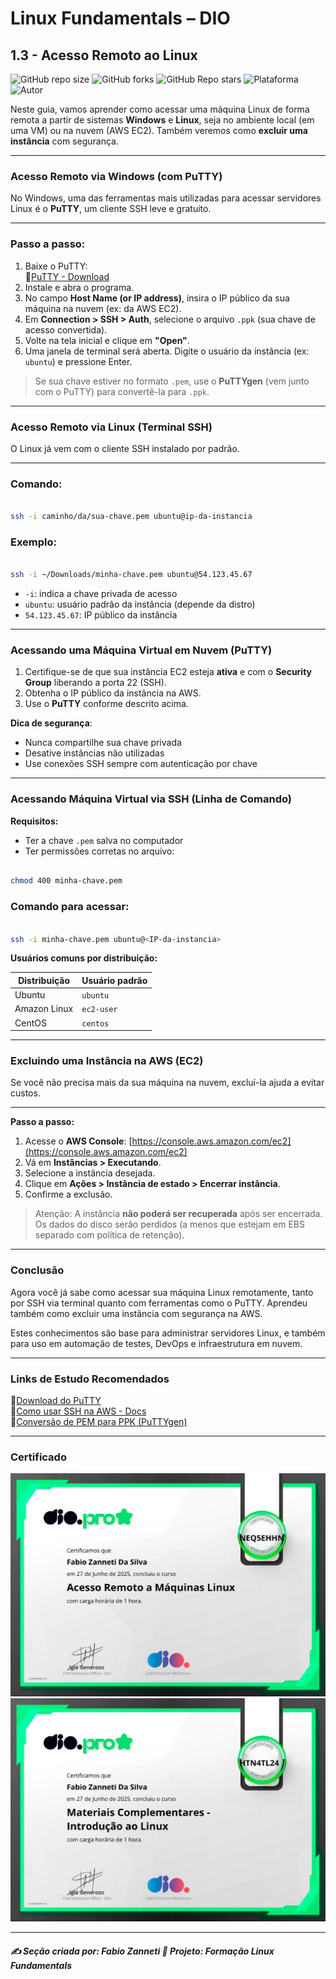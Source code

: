# Linux Fundamentals – DIO

## 1.3 - Acesso Remoto ao Linux

![GitHub repo size](https://img.shields.io/github/repo-size/fzanneti/DIO-linux-fundamentals-training)
![GitHub forks](https://img.shields.io/github/forks/fzanneti/DIO-linux-fundamentals-training?style=social)
![GitHub Repo stars](https://img.shields.io/github/stars/fzanneti/DIO-linux-fundamentals-training?style=social)
![Plataforma](https://img.shields.io/badge/Powered%20by-DIO.io-red?logo=data:image/svg+xml;base64,PHN2ZyBmaWxsPSIjZmZmIiB2aWV3Qm94PSIwIDAgMzIgMzIiIHhtbG5zPSJodHRwOi8vd3d3LnczLm9yZy8yMDAwL3N2ZyI+PHBhdGggZD0iTTYuNzEgMy4yNWMtMi44OCAxLjQxLTUuMDcgNC4yMy01LjA3IDcuNzYgMCAzLjU4IDIuMjggNi43IDUuMzMgOC4xNSAxLjgzLS42MiAyLjQtMi4yNiAyLjQtMy44MSAwLS4yMy0uMDItLjQ1LS4wNS0uNjZBLjQ0LjQ0IDAgMDExMC4xIDExYy4yNC0uNzUuMTEtMS41My0uMy0yLjIyQzguOTIgNy45NiA3LjMzIDcuNSA1Ljc0IDcuNjZhNS41NSA1LjU1IDAgM)
![Autor](https://img.shields.io/badge/Autor-fzanneti-blue?style=flat-square&logo=github)

Neste guia, vamos aprender como acessar uma máquina Linux de forma remota a partir de sistemas **Windows** e **Linux**, seja no ambiente local (em uma VM) ou na nuvem (AWS EC2). Também veremos como **excluir uma instância** com segurança.

---

### Acesso Remoto via Windows (com PuTTY)

No Windows, uma das ferramentas mais utilizadas para acessar servidores Linux é o **PuTTY**, um cliente SSH leve e gratuito.

---

### Passo a passo:

1. Baixe o PuTTY:  
   🔗[PuTTY - Download](https://www.chiark.greenend.org.uk/~sgtatham/putty/latest.html)
2. Instale e abra o programa.
3. No campo **Host Name (or IP address)**, insira o IP público da sua máquina na nuvem (ex: da AWS EC2).
4. Em **Connection > SSH > Auth**, selecione o arquivo `.ppk` (sua chave de acesso convertida).
5. Volte na tela inicial e clique em **"Open"**.
6. Uma janela de terminal será aberta. Digite o usuário da instância (ex: `ubuntu`) e pressione Enter.

> Se sua chave estiver no formato `.pem`, use o **PuTTYgen** (vem junto com o PuTTY) para convertê-la para `.ppk`.

---

### Acesso Remoto via Linux (Terminal SSH)

O Linux já vem com o cliente SSH instalado por padrão.

---

### Comando:

```bash

ssh -i caminho/da/sua-chave.pem ubuntu@ip-da-instancia

```

### Exemplo:

```bash

ssh -i ~/Downloads/minha-chave.pem ubuntu@54.123.45.67

```

* `-i`: indica a chave privada de acesso
* `ubuntu`: usuário padrão da instância (depende da distro)
* `54.123.45.67`: IP público da instância

---

### Acessando uma Máquina Virtual em Nuvem (PuTTY)

1. Certifique-se de que sua instância EC2 esteja **ativa** e com o **Security Group** liberando a porta 22 (SSH).
2. Obtenha o IP público da instância na AWS.
3. Use o **PuTTY** conforme descrito acima.

**Dica de segurança**:

* Nunca compartilhe sua chave privada
* Desative instâncias não utilizadas
* Use conexões SSH sempre com autenticação por chave

---

### Acessando Máquina Virtual via SSH (Linha de Comando)

**Requisitos:**

* Ter a chave `.pem` salva no computador
* Ter permissões corretas no arquivo:

```bash

chmod 400 minha-chave.pem

```

### Comando para acessar:

```bash

ssh -i minha-chave.pem ubuntu@<IP-da-instancia>

```

**Usuários comuns por distribuição:**

| Distribuição | Usuário padrão |
| ------------ | -------------- |
| Ubuntu       | `ubuntu`       |
| Amazon Linux | `ec2-user`     |
| CentOS       | `centos`       |

---

### Excluindo uma Instância na AWS (EC2)

Se você não precisa mais da sua máquina na nuvem, excluí-la ajuda a evitar custos.

---

**Passo a passo:**

1. Acesse o **AWS Console**: [https://console.aws.amazon.com/ec2](https://console.aws.amazon.com/ec2)
2. Vá em **Instâncias > Executando**.
3. Selecione a instância desejada.
4. Clique em **Ações > Instância de estado > Encerrar instância**.
5. Confirme a exclusão.

> Atenção: A instância **não poderá ser recuperada** após ser encerrada. Os dados do disco serão perdidos (a menos que estejam em EBS separado com política de retenção).

---

### Conclusão

Agora você já sabe como acessar sua máquina Linux remotamente, tanto por SSH via terminal quanto com ferramentas como o PuTTY. Aprendeu também como excluir uma instância com segurança na AWS.

Estes conhecimentos são base para administrar servidores Linux, e também para uso em automação de testes, DevOps e infraestrutura em nuvem.

---

### Links de Estudo Recomendados

🔗[Download do PuTTY](https://www.putty.org/)       
🔗[Como usar SSH na AWS - Docs](https://docs.aws.amazon.com/pt_br/AWSEC2/latest/UserGuide/AccessingInstancesLinux.html)       
🔗[Conversão de PEM para PPK (PuTTYgen)](https://docs.aws.amazon.com/pt_br/AWSEC2/latest/UserGuide/putty.html)     

---

### Certificado

<img src="https://github.com/fzanneti/DIO-linux-fundamentals-training/blob/main/Assets/images/certificados/3-acesso-remoto-a-maquina-Linux.jpg" alt="Certificado" width="600px">

<img src="https://github.com/fzanneti/DIO-linux-fundamentals-training/blob/main/Assets/images/certificados/4-materiais-complementares-introducao-ao-Linux.jpg" alt="Certificado" width="600px">

---

##### ✍️ Seção criada por: Fabio Zanneti 🎯 Projeto: Formação Linux Fundamentals